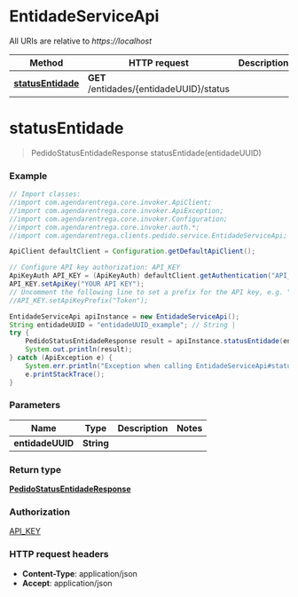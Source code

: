 # EntidadeServiceApi

All URIs are relative to *https://localhost*

Method | HTTP request | Description
------------- | ------------- | -------------
[**statusEntidade**](EntidadeServiceApi.md#statusEntidade) | **GET** /entidades/{entidadeUUID}/status | 


<a name="statusEntidade"></a>
# **statusEntidade**
> PedidoStatusEntidadeResponse statusEntidade(entidadeUUID)



### Example
```java
// Import classes:
//import com.agendarentrega.core.invoker.ApiClient;
//import com.agendarentrega.core.invoker.ApiException;
//import com.agendarentrega.core.invoker.Configuration;
//import com.agendarentrega.core.invoker.auth.*;
//import com.agendarentrega.clients.pedido.service.EntidadeServiceApi;

ApiClient defaultClient = Configuration.getDefaultApiClient();

// Configure API key authorization: API_KEY
ApiKeyAuth API_KEY = (ApiKeyAuth) defaultClient.getAuthentication("API_KEY");
API_KEY.setApiKey("YOUR API KEY");
// Uncomment the following line to set a prefix for the API key, e.g. "Token" (defaults to null)
//API_KEY.setApiKeyPrefix("Token");

EntidadeServiceApi apiInstance = new EntidadeServiceApi();
String entidadeUUID = "entidadeUUID_example"; // String | 
try {
    PedidoStatusEntidadeResponse result = apiInstance.statusEntidade(entidadeUUID);
    System.out.println(result);
} catch (ApiException e) {
    System.err.println("Exception when calling EntidadeServiceApi#statusEntidade");
    e.printStackTrace();
}
```

### Parameters

Name | Type | Description  | Notes
------------- | ------------- | ------------- | -------------
 **entidadeUUID** | **String**|  |

### Return type

[**PedidoStatusEntidadeResponse**](PedidoStatusEntidadeResponse.md)

### Authorization

[API_KEY](../README.md#API_KEY)

### HTTP request headers

 - **Content-Type**: application/json
 - **Accept**: application/json

